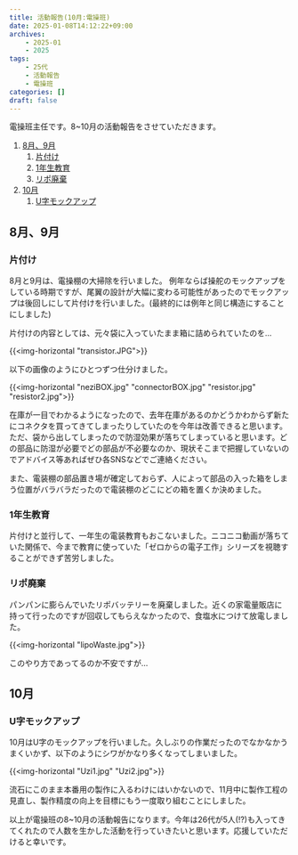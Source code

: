 ```yaml
---
title: 活動報告(10月:電操班)
date: 2025-01-08T14:12:22+09:00
archives:
    - 2025-01
    - 2025
tags:
    - 25代
    - 活動報告
    - 電操班
categories: []
draft: false
---
```


電操班主任です。8~10月の活動報告をさせていただきます。

1. [8月、9月](#8月9月)
   1. [片付け](#片付け)
   2. [1年生教育](#1年生教育)
   3. [リポ廃棄](#リポ廃棄)
2. [10月](#10月)
   1. [U字モックアップ](#u字モックアップ)

## 8月、9月

### 片付け

8月と9月は、電操棚の大掃除を行いました。
例年ならば操舵のモックアップをしている時期ですが、尾翼の設計が大幅に変わる可能性があったのでモックアップは後回しにして片付けを行いました。(最終的には例年と同じ構造にすることにしました)

片付けの内容としては、元々袋に入っていたまま箱に詰められていたのを...

{{<img-horizontal "transistor.JPG">}}

以下の画像のようにひとつずつ仕分けました。

{{<img-horizontal "neziBOX.jpg" "connectorBOX.jpg" "resistor.jpg" "resistor2.jpg">}}

在庫が一目でわかるようになったので、去年在庫があるのかどうかわからず新たにコネクタを買ってきてしまったりしていたのを今年は改善できると思います。
ただ、袋から出してしまったので防湿効果が落ちてしまっていると思います。どの部品に防湿が必要でどの部品が不必要なのか、現状そこまで把握していないのでアドバイス等あればぜひ各SNSなどでご連絡ください。

また、電装棚の部品置き場が確定しておらず、人によって部品の入った箱をしまう位置がバラバラだったので電装棚のどこにどの箱を置くか決めました。

### 1年生教育

片付けと並行して、一年生の電装教育もおこないました。ニコニコ動画が落ちていた関係で、今まで教育に使っていた「ゼロからの電子工作」シリーズを視聴することができず苦労しました。

### リポ廃棄

パンパンに膨らんでいたリポバッテリーを廃棄しました。近くの家電量販店に持って行ったのですが回収してもらえなかったので、食塩水につけて放電しました。

{{<img-horizontal "lipoWaste.jpg">}}

このやり方であってるのか不安ですが...

## 10月

### U字モックアップ

10月はU字のモックアップを行いました。久しぶりの作業だったのでなかなかうまくいかず、以下のようにシワがかなり多くなってしまいました。

{{<img-horizontal "Uzi1.jpg" "Uzi2.jpg">}}

流石にこのまま本番用の製作に入るわけにはいかないので、11月中に製作工程の見直し、製作精度の向上を目標にもう一度取り組むことにしました。

以上が電操班の8~10月の活動報告になります。今年は26代が5人(!?)も入ってきてくれたので人数を生かした活動を行っていきたいと思います。応援していただけると幸いです。
